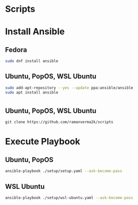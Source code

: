 # Scripts

# __Install Ansible__

## __Fedora__
```bash
sudo dnf install ansible
```

## __Ubuntu, PopOS, WSL Ubuntu__
```bash
sudo add-apt-repository --yes --update ppa:ansible/ansible
sudo apt install ansible
```

# 

## __Ubuntu, PopOS, WSL Ubuntu__
```git
git clone https://github.com/ramanverma2k/scripts
```

# __Execute Playbook__
## __Ubuntu, PopOS__
```bash
ansible-playbook ./setup/setup.yaml --ask-become-pass
```


## __WSL Ubuntu__
```bash
ansible-playbook ./setup/wsl-ubuntu.yaml --ask-become-pass
```